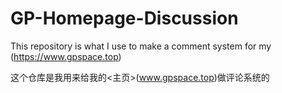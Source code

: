 # GP-Homepage-Discussion

This repository is what I use to make a comment system for my <homepage>(https://www.gpspace.top)

这个仓库是我用来给我的<主页>(www.gpspace.top)做评论系统的

